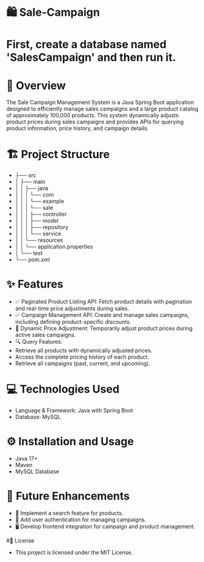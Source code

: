 # 🛍️ Sale-Campaign

# First, create a database named 'SalesCampaign' and then run it.

# 📖 Overview
The Sale Campaign Management System is a Java Spring Boot application designed to efficiently manage sales campaigns and a large product catalog of approximately 100,000 products. This system dynamically adjusts product prices during sales campaigns and provides APIs for querying product information, price history, and campaign details.

# 🏗️ Project Structure

- ├── src
- │   ├── main
- │   │   ├── java
- │   │   │   └── com
- │   │   │       └── example
- │   │   │           └── sale
- │   │   │               ├── controller
- │   │   │               ├── model
- │   │   │               ├── repository
- │   │   │               └── service
- │   │   └── resources
- │   │       └── application.properties
- │   └── test
- └── pom.xml

# ✨ Features
- ✅ Paginated Product Listing API: Fetch product details with pagination and real-time price adjustments during sales.
- ✅ Campaign Management API: Create and manage sales campaigns, including defining product-specific discounts.
- 🔄 Dynamic Price Adjustment: Temporarily adjust product prices during active sales campaigns.
- 🔍 Query Features:
- Retrieve all products with dynamically adjusted prices.
- Access the complete pricing history of each product.
- Retrieve all campaigns (past, current, and upcoming).

# 💻 Technologies Used
- Language & Framework: Java with Spring Boot
- Database: MySQL

#  ⚙️ Installation and Usage
- Java 17+
- Maven
- MySQL Database

# 🚧 Future Enhancements
- 🔎 Implement a search feature for products.
- 🔐 Add user authentication for managing campaigns.
- 🖥️ Develop frontend integration for campaign and product management.

#📜 License
- This project is licensed under the MIT License.
